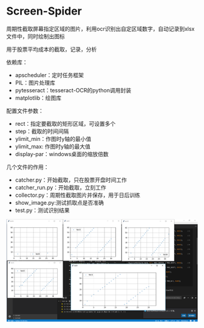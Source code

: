 # Screen-Spider
周期性截取屏幕指定区域的图片，利用ocr识别出自定区域数字，自动记录到xlsx文件中，同时绘制出图标

用于股票平均成本的截取，记录，分析

依赖库：
* apscheduler：定时任务框架
* PIL：图片处理库
* pytesseract：tesseract-OCR的python调用封装
* matplotlib：绘图库

配置文件参数：
* rect：指定要截取的矩形区域，可设置多个
* step：截取的时间间隔
* ylimit_min：作图时y轴的最小值
* ylimit_max: 作图时y轴的最大值
* display-par：windows桌面的缩放倍数

几个文件的作用：
* catcher.py：开始截取，只在股票开盘时间工作
* catcher_run.py：开始截取，立刻工作
* collector.py：周期性截取图片并保存，用于日后训练
* show_image.py:测试抓取点是否准确
* test.py：测试识别结果

![](1.png)

